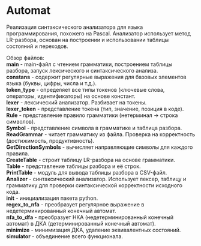 # Automat

Реализация синтаксического анализатора для языка программирования, похожего на Pascal. Анализатор использует метод LR-разбора, основан на построении и использовании таблицы состояний и переходов. 

Обзор файлов:<br/>
**main** - main-файл с чтением грамматики, построением таблицы разбора, запуск лексического и синтаксического анализа.<br/>
**constans** - содержит регулярные выражения для базовых элементов языка (буквы, цифры, числа и т.д.).<br/>
**token_type** - определяет все типы токенов (ключевые слова, операторы, идентификаторы) на основе констант.<br/>
**lexer** - лексический анализатор. Разбивает на токены.<br/>
**lexer_token** - представление токена (тип, значение, позиция в коде).<br/>
**Rule** - представление правило грамматики (нетерминал -> строка символов).<br/>
**Symbol** - представление символа в грамматике и таблица разбора.<br/>
**ReadGrammar** - читает грамматику из файла. Проверка на корректность (достижимость, продуктивность).<br/>
**GetDirectionSymbols** - вычисляет направляющие символы для каждого правила.<br/>
**CreateTable** - строит таблицу LR-разбора на основе грамматики.<br/>
**Table** - представление таблицы разбора и её строк.<br/>
**PrintTable** - модуль для вывода таблицы разбора в CSV-файл.<br/>
**Analizer** - синтаксический анализатор. Использует лексер, таблицу и грамматику для проверки синтаксической корректности исходного кода.<br/>
**__init__** - инициализация пакета python.<br/>
**regex_to_nfa** - преобразует регулярное выражение в недетерминированный конечный автомат.<br/>
**nfa_to_dfa** - преобразует НКА (недетерминированный конечный автомат) в ДКА (детерминированный конечный автомат).<br/>
**minimize** - минимизация ДКА, удаление эквивалентных состояний.<br/>
**simulator** - объединение всего функционала. <br/>
